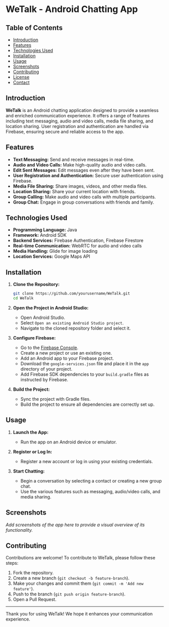 # WeTalk - Android Chatting App

## Table of Contents

- [Introduction](#introduction)
- [Features](#features)
- [Technologies Used](#technologies-used)
- [Installation](#installation)
- [Usage](#usage)
- [Screenshots](#screenshots)
- [Contributing](#contributing)
- [License](#license)
- [Contact](#contact)

## Introduction

**WeTalk** is an Android chatting application designed to provide a seamless and enriched communication experience. It offers a range of features including text messaging, audio and video calls, media file sharing, and location sharing. User registration and authentication are handled via Firebase, ensuring secure and reliable access to the app.

## Features

- **Text Messaging:** Send and receive messages in real-time.
- **Audio and Video Calls:** Make high-quality audio and video calls.
- **Edit Sent Messages:** Edit messages even after they have been sent.
- **User Registration and Authentication:** Secure user authentication using Firebase.
- **Media File Sharing:** Share images, videos, and other media files.
- **Location Sharing:** Share your current location with friends.
- **Group Calling:** Make audio and video calls with multiple participants.
- **Group Chat:** Engage in group conversations with friends and family.

## Technologies Used

- **Programming Language:** Java
- **Framework:** Android SDK
- **Backend Services:** Firebase Authentication, Firebase Firestore
- **Real-time Communication:** WebRTC for audio and video calls
- **Media Handling:** Glide for image loading
- **Location Services:** Google Maps API

## Installation

1. **Clone the Repository:**
   ```bash
   git clone https://github.com/yourusername/WeTalk.git
   cd WeTalk
   ```

2. **Open the Project in Android Studio:**
   - Open Android Studio.
   - Select `Open an existing Android Studio project`.
   - Navigate to the cloned repository folder and select it.

3. **Configure Firebase:**
   - Go to the [Firebase Console](https://console.firebase.google.com/).
   - Create a new project or use an existing one.
   - Add an Android app to your Firebase project.
   - Download the `google-services.json` file and place it in the `app` directory of your project.
   - Add Firebase SDK dependencies to your `build.gradle` files as instructed by Firebase.

4. **Build the Project:**
   - Sync the project with Gradle files.
   - Build the project to ensure all dependencies are correctly set up.

## Usage

1. **Launch the App:**
   - Run the app on an Android device or emulator.

2. **Register or Log In:**
   - Register a new account or log in using your existing credentials.

3. **Start Chatting:**
   - Begin a conversation by selecting a contact or creating a new group chat.
   - Use the various features such as messaging, audio/video calls, and media sharing.

## Screenshots

_Add screenshots of the app here to provide a visual overview of its functionality._

## Contributing

Contributions are welcome! To contribute to WeTalk, please follow these steps:

1. Fork the repository.
2. Create a new branch (`git checkout -b feature-branch`).
3. Make your changes and commit them (`git commit -m 'Add new feature'`).
4. Push to the branch (`git push origin feature-branch`).
5. Open a Pull Request.

---

Thank you for using WeTalk! We hope it enhances your communication experience.
